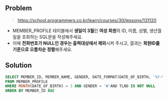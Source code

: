 ## Problem

> https://school.programmers.co.kr/learn/courses/30/lessons/131120

* MEMBER_PROFILE 테이블에서 **생일이 3월**인 **여성 회원**의 ID, 이름, 성별, 생년월일을 조회하는 SQL문을 작성해주세요.
* 이때 **전화번호가 NULL인 경우는 출력대상에서 제외**시켜 주시고, 결과는 **회원ID를 기준으로 오름차순 정렬**해주세요.

## Solution

```sql
SELECT MEMBER_ID, MEMBER_NAME, GENDER, DATE_FORMAT(DATE_OF_BIRTH, '%Y-%m-%d')
FROM MEMBER_PROFILE
WHERE MONTH(DATE_OF_BIRTH) = 3 AND GENDER = 'W'AND TLNO IS NOT NULL
ORDER BY MEMBER_ID ASC
```
